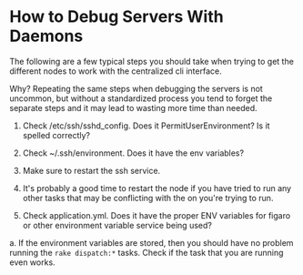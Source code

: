 # How to Debug Servers With Daemons

The following are a few typical steps you should take when trying to get the different nodes to work with the centralized cli interface.

Why? Repeating the same steps when debugging the servers is not uncommon, but without a standardized process you tend to forget the separate steps and it may lead to wasting more time than needed.

1. Check /etc/ssh/sshd_config. Does it PermitUserEnvironment? Is it spelled correctly?

2. Check ~/.ssh/environment. Does it have the env variables?

3. Make sure to restart the ssh service.

4. It's probably a good time to restart the node if you have tried to run any other tasks that may be conflicting with the on  you're trying to run.

5. Check application.yml. Does it have the proper ENV variables for figaro or other environment variable service being used?

  a. If the environment variables are stored, then you should have no problem running the `rake dispatch:*` tasks. Check if the task that you are running even works.
